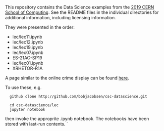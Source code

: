 This repository contains the Data Science examples from the [2019 CERN School of Computing](https://indico.cern.ch/event/769356/). See the README files in the individual directories for additional information, including licensing information.

They were presented in the order:
 - lec/lec11.ipynb
 - lec/lec12.ipynb
 - lec/lec19.ipynb
 - lec/lec07.ipynb
 - ES-21AC-SP19
 - lec/lec01.ipynb
 - XRHETOR-R1A
 
 A page similar to the online crime display can be found [here](https://try.dominodatalab.com/u/joshpoduska/crimemaps/view/main_py_notebook.ipynb).
 
 To use these, e.g.
 ```
   github clone http://github.com/bobjacobsen/csc-datascience.git
   
   cd csc-datascience/lec
   jupyter notebook
```
then invoke the approprite .ipynb notebook. The notebooks have been stored with last-run contents.
`

